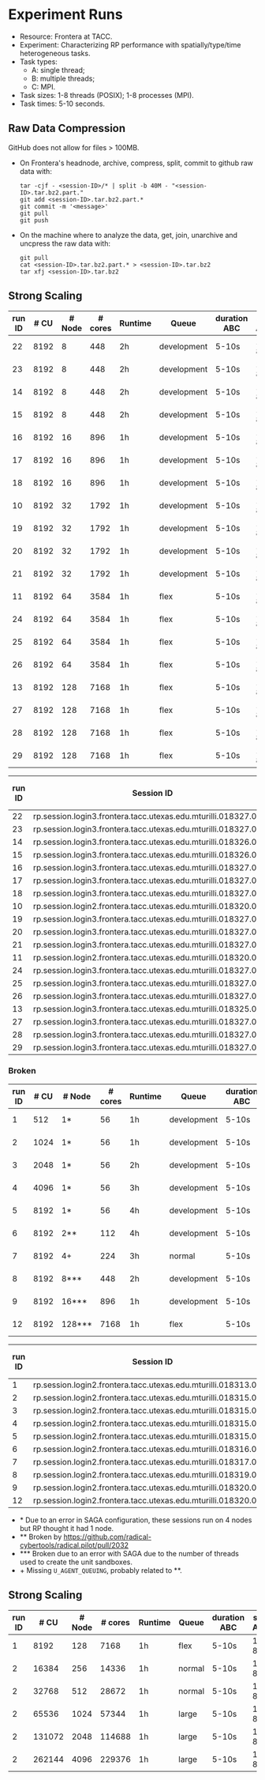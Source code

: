 # Experiment Runs

* Resource: Frontera at TACC.
* Experiment: Characterizing RP performance with spatially/type/time heterogeneous tasks.
* Task types: 
  - A: single thread;
  - B: multiple threads;
  - C: MPI.
* Task sizes: 1-8 threads (POSIX); 1-8 processes (MPI).
* Task times: 5-10 seconds.

## Raw Data Compression

GitHub does not allow for files > 100MB. 

* On Frontera's headnode, archive, compress, split, commit to github raw data with:

  ```
  tar -cjf - <session-ID>/* | split -b 40M - "<session-ID>.tar.bz2.part."
  git add <session-ID>.tar.bz2.part.*
  git commit -m '<message>'
  git pull
  git push
  ```

* On the machine where to analyze the data, get, join, unarchive and uncpress the raw data with:
  ```
  git pull
  cat <session-ID>.tar.bz2.part.* > <session-ID>.tar.bz2
  tar xfj <session-ID>.tar.bz2
  ```

## Strong Scaling

| run ID | # CU | # Node    | # cores | Runtime | Queue       | duration ABC | size ABC | Ratio A:B:C |
|--------|------|-----------|---------|---------|-------------|--------------|----------|-------------|
| 22     | 8192 | 8         | 448     | 2h      | development | 5-10s        | 1-8c     | 1:1:1       |
| 23     | 8192 | 8         | 448     | 2h      | development | 5-10s        | 1-8c     | 1:1:1       |
| 14     | 8192 | 8         | 448     | 2h      | development | 5-10s        | 1-8c     | 1:1:1       |
| 15     | 8192 | 8         | 448     | 2h      | development | 5-10s        | 1-8c     | 1:1:1       |
| 16     | 8192 | 16        | 896     | 1h      | development | 5-10s        | 1-8c     | 1:1:1       |
| 17     | 8192 | 16        | 896     | 1h      | development | 5-10s        | 1-8c     | 1:1:1       |
| 18     | 8192 | 16        | 896     | 1h      | development | 5-10s        | 1-8c     | 1:1:1       |
| 10     | 8192 | 32        | 1792    | 1h      | development | 5-10s        | 1-8c     | 1:1:1       |
| 19     | 8192 | 32        | 1792    | 1h      | development | 5-10s        | 1-8c     | 1:1:1       |
| 20     | 8192 | 32        | 1792    | 1h      | development | 5-10s        | 1-8c     | 1:1:1       |
| 21     | 8192 | 32        | 1792    | 1h      | development | 5-10s        | 1-8c     | 1:1:1       |
| 11     | 8192 | 64        | 3584    | 1h      | flex        | 5-10s        | 1-8c     | 1:1:1       |
| 24     | 8192 | 64        | 3584    | 1h      | flex        | 5-10s        | 1-8c     | 1:1:1       |
| 25     | 8192 | 64        | 3584    | 1h      | flex        | 5-10s        | 1-8c     | 1:1:1       |
| 26     | 8192 | 64        | 3584    | 1h      | flex        | 5-10s        | 1-8c     | 1:1:1       |
| 13     | 8192 | 128       | 7168    | 1h      | flex        | 5-10s        | 1-8c     | 1:1:1       |
| 27     | 8192 | 128       | 7168    | 1h      | flex        | 5-10s        | 1-8c     | 1:1:1       |
| 28     | 8192 | 128       | 7168    | 1h      | flex        | 5-10s        | 1-8c     | 1:1:1       |
| 29     | 8192 | 128       | 7168    | 1h      | flex        | 5-10s        | 1-8c     | 1:1:1       |


| run ID | Session ID                                                      | # Failed units |
|--------|-----------------------------------------------------------------|----------------|
| 22     | rp.session.login3.frontera.tacc.utexas.edu.mturilli.018327.0009 |                |
| 23     | rp.session.login3.frontera.tacc.utexas.edu.mturilli.018327.0010 |                |
| 14     | rp.session.login3.frontera.tacc.utexas.edu.mturilli.018326.0002 |                |
| 15     | rp.session.login3.frontera.tacc.utexas.edu.mturilli.018326.0004 |                |
| 16     | rp.session.login3.frontera.tacc.utexas.edu.mturilli.018327.0000 |                |
| 17     | rp.session.login3.frontera.tacc.utexas.edu.mturilli.018327.0001 |                |
| 18     | rp.session.login3.frontera.tacc.utexas.edu.mturilli.018327.0002 |                |
| 10     | rp.session.login2.frontera.tacc.utexas.edu.mturilli.018320.0001 | 0              |
| 19     | rp.session.login3.frontera.tacc.utexas.edu.mturilli.018327.0003 |                |
| 20     | rp.session.login3.frontera.tacc.utexas.edu.mturilli.018327.0007 |                |
| 21     | rp.session.login3.frontera.tacc.utexas.edu.mturilli.018327.0008 |                |
| 11     | rp.session.login2.frontera.tacc.utexas.edu.mturilli.018320.0002 | 0              |
| 24     | rp.session.login3.frontera.tacc.utexas.edu.mturilli.018327.0011 |                |
| 25     | rp.session.login3.frontera.tacc.utexas.edu.mturilli.018327.0012 |                |
| 26     | rp.session.login3.frontera.tacc.utexas.edu.mturilli.018327.0013 |                |
| 13     | rp.session.login3.frontera.tacc.utexas.edu.mturilli.018325.0001 |                |
| 27     | rp.session.login3.frontera.tacc.utexas.edu.mturilli.018327.0014 |                |
| 28     | rp.session.login3.frontera.tacc.utexas.edu.mturilli.018327.0015 |                |
| 29     | rp.session.login3.frontera.tacc.utexas.edu.mturilli.018327.0016 |                |

### Broken

| run ID | # CU | # Node    | # cores | Runtime | Queue       | duration ABC | size ABC | Ratio A:B:C |
|--------|------|-----------|---------|---------|-------------|--------------|----------|-------------|
| 1      | 512  | 1\*       | 56      | 1h      | development | 5-10s        | 1-8c     | 1:1:1       |
| 2      | 1024 | 1\*       | 56      | 1h      | development | 5-10s        | 1-8c     | 1:1:1       |
| 3      | 2048 | 1\*       | 56      | 2h      | development | 5-10s        | 1-8c     | 1:1:1       |
| 4      | 4096 | 1\*       | 56      | 3h      | development | 5-10s        | 1-8c     | 1:1:1       |
| 5      | 8192 | 1\*       | 56      | 4h      | development | 5-10s        | 1-8c     | 1:1:1       |
| 6      | 8192 | 2\*\*     | 112     | 4h      | development | 5-10s        | 1-8c     | 1:1:1       |
| 7      | 8192 | 4\+       | 224     | 3h      | normal      | 5-10s        | 1-8c     | 1:1:1       |
| 8      | 8192 | 8\*\*\*   | 448     | 2h      | development | 5-10s        | 1-8c     | 1:1:1       |
| 9      | 8192 | 16\*\*\*  | 896     | 1h      | development | 5-10s        | 1-8c     | 1:1:1       |
| 12     | 8192 | 128\*\*\* | 7168    | 1h      | flex        | 5-10s        | 1-8c     | 1:1:1       |

| run ID | Session ID                                                      | # Failed units |
|--------|-----------------------------------------------------------------|----------------|
| 1      | rp.session.login2.frontera.tacc.utexas.edu.mturilli.018313.0009 | NA             |
| 2      | rp.session.login2.frontera.tacc.utexas.edu.mturilli.018315.0000 | NA             |
| 3      | rp.session.login2.frontera.tacc.utexas.edu.mturilli.018315.0001 | NA             |
| 4      | rp.session.login2.frontera.tacc.utexas.edu.mturilli.018315.0002 | NA             |
| 5      | rp.session.login2.frontera.tacc.utexas.edu.mturilli.018315.0003 | NA             |
| 6      | rp.session.login2.frontera.tacc.utexas.edu.mturilli.018316.0002 | 945            |
| 7      | rp.session.login2.frontera.tacc.utexas.edu.mturilli.018317.0002 | 0              |
| 8      | rp.session.login2.frontera.tacc.utexas.edu.mturilli.018319.0002 | 1024           |
| 9      | rp.session.login2.frontera.tacc.utexas.edu.mturilli.018320.0000 | 1024           |
| 12     | rp.session.login2.frontera.tacc.utexas.edu.mturilli.018320.0003 | 1024           |

* \* Due to an error in SAGA configuration, these sessions run on 4 nodes but
  RP thought it had 1 node.
* \*\* Broken by https://github.com/radical-cybertools/radical.pilot/pull/2032
* \*\*\* Broken due to an error with SAGA due to the number of threads used to
  create the unit sandboxes.
* \+ Missing `U_AGENT_QUEUING`, probably related to \*\*. 

## Strong Scaling

| run ID | # CU   | # Node    | # cores | Runtime | Queue  | duration ABC | size ABC | Ratio A:B:C |
|--------|--------|-----------|---------|---------|--------|--------------|----------|-------------|
| 1      | 8192   | 128       | 7168    | 1h      | flex   | 5-10s        | 1-8c     | 1:1:1       |
| 2      | 16384  | 256       | 14336   | 1h      | normal | 5-10s        | 1-8c     | 1:1:1       |
| 2      | 32768  | 512       | 28672   | 1h      | normal | 5-10s        | 1-8c     | 1:1:1       |
| 2      | 65536  | 1024      | 57344   | 1h      | large  | 5-10s        | 1-8c     | 1:1:1       |
| 2      | 131072 | 2048      | 114688  | 1h      | large  | 5-10s        | 1-8c     | 1:1:1       |
| 2      | 262144 | 4096      | 229376  | 1h      | large  | 5-10s        | 1-8c     | 1:1:1       |